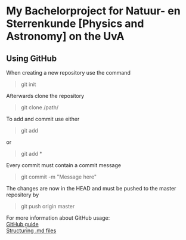 # My Bachelorproject for Natuur- en Sterrenkunde [Physics and Astronomy] on the UvA

## Using GitHub
When creating a new repository use the command

> git init

Afterwards clone the repository

> git clone /path/



To add and commit use either
 
> git add <filename>

or

> git add *

Every commit must contain a commit message

> git commit -m "Message here"


The changes are now in the HEAD and must be pushed to the master repository by

> git push origin master

For more information about GitHub usage: <br />
[GitHub guide](https://rogerdudler.github.io/git-guide/) <br />
[Structuring .md files](https://help.github.com/en/github/writing-on-github)
